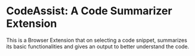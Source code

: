 # CodeAssist: A Code Summarizer Extension
This is a Browser Extension that on selecting a code snippet, summarizes its basic functionalities and gives an output to better understand the code.
